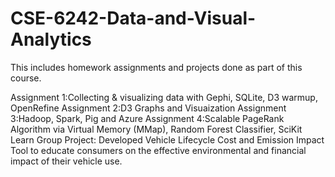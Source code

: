 # CSE-6242-Data-and-Visual-Analytics

This includes homework assignments and projects done as part of this course.

Assignment 1:Collecting & visualizing data with Gephi, SQLite, D3 warmup, OpenRefine
Assignment 2:D3 Graphs and Visuaization
Assignment 3:Hadoop, Spark, Pig and Azure
Assignment 4:Scalable PageRank Algorithm via Virtual Memory (MMap), Random Forest Classifier, SciKit Learn
Group Project: Developed Vehicle Lifecycle Cost and Emission Impact Tool to educate consumers on the effective environmental and financial impact of their vehicle use.
